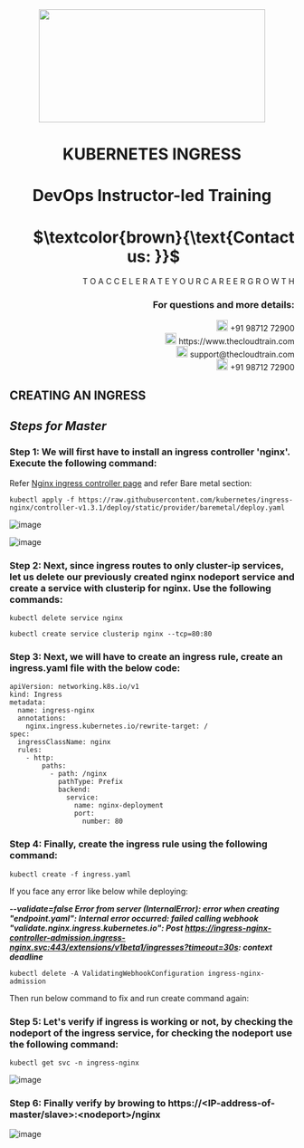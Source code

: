 <div align="center">
<img src=https://static.wixstatic.com/media/1c706c_a5df0ad56f894928bf858a74ba744b32~mv2.png/v1/fit/w_2500,h_1330,al_c/1c706c_a5df0ad56f894928bf858a74ba744b32~mv2.png width="400" height="200">
 </div>

# <div align="center"> KUBERNETES INGRESS </p>

# <div align="center"> DevOps Instructor-led Training </div>

# <div align="right"> $`\textcolor{brown}{\text{Contact us: }}`$  &emsp;&emsp;&emsp;&emsp;&emsp;&emsp;&emsp; </div>

<div align="right"> T O A C C E L E R A T E Y O U R C A R E E R G R O W T H </div>

### <div align="right"> For questions and more details: </div>

<div align="right"> <img src=https://w7.pngwing.com/pngs/759/922/png-transparent-telephone-logo-iphone-telephone-call-smartphone-phone-electronics-text-trademark-thumbnail.png width="20" height="20"> +91 98712 72900 </div>

<div align="right"> <img src=https://pbs.twimg.com/profile_images/1450734615946219520/jmBHQRRa_400x400.jpg width="20" height="20"> https://www.thecloudtrain.com </div>

<div align="right"> <img src=https://icons.iconarchive.com/icons/martz90/circle/512/email-icon.png width="20" height="20"> support@thecloudtrain.com </div>

<div align="right"> <img src=https://png.pngtree.com/png-vector/20221018/ourmid/pngtree-whatsapp-icon-png-image_6315990.png width="20" height="20"> +91 98712 72900 </div>

## CREATING AN INGRESS

## _Steps for Master_

### Step 1: We will first have to install an ingress controller 'nginx'. Execute the following command:

Refer [Nginx ingress controller page](https://github.com/kubernetes/ingress-nginx/blob/main/docs/deploy/index.md) and refer Bare metal section:

`kubectl apply -f https://raw.githubusercontent.com/kubernetes/ingress-nginx/controller-v1.3.1/deploy/static/provider/baremetal/deploy.yaml`

![image](https://user-images.githubusercontent.com/37858762/236332123-b61ea671-2249-4621-9203-773ab37fbed7.png)

![image](https://user-images.githubusercontent.com/37858762/236332111-a3b72612-425f-47e2-85a5-3336d7675e85.png)

### Step 2: Next, since ingress routes to only cluster-ip services, let us delete our previously created nginx nodeport service and create a service with clusterip for nginx. Use the following commands:

`kubectl delete service nginx`

`kubectl create service clusterip nginx --tcp=80:80`

### Step 3: Next, we will have to create an ingress rule, create an ingress.yaml file with the below code:

```
apiVersion: networking.k8s.io/v1
kind: Ingress
metadata:
  name: ingress-nginx
  annotations:
    nginx.ingress.kubernetes.io/rewrite-target: /
spec:
  ingressClassName: nginx
  rules:
    - http:
        paths:
          - path: /nginx
            pathType: Prefix
            backend:
              service:
                name: nginx-deployment
                port:
                  number: 80
```

### Step 4: Finally, create the ingress rule using the following command:

`kubectl create -f ingress.yaml`

If you face any error like below while deploying:

**_--validate=false Error from server (InternalError): error when creating "endpoint.yaml": Internal error occurred: failed calling webhook "validate.nginx.ingress.kubernetes.io": Post https://ingress-nginx-controller-admission.ingress-nginx.svc:443/extensions/v1beta1/ingresses?timeout=30s: context deadline_**

`kubectl delete -A ValidatingWebhookConfiguration ingress-nginx-admission`

Then run below command to fix and run create command again:

### Step 5: Let's verify if ingress is working or not, by checking the nodeport of the ingress service, for checking the nodeport use the following command:

`kubectl get svc -n ingress-nginx`

![image](https://user-images.githubusercontent.com/37858762/236332003-88afaa69-e94a-44a8-8181-d367d4400429.png)

### Step 6: Finally verify by browing to https://\<IP-address-of-master/slave\>:\<nodeport\>/nginx

![image](https://user-images.githubusercontent.com/37858762/236331987-3d51ae58-3174-4502-aa1e-48ef82464610.png)
